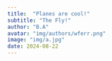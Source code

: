 ```yaml
---
title:  "Planes are cool!"
subtitle: "The Fly!"
author: "B.A"
avatar: "img/authors/wferr.png"
image: "img/a.jpg"
date: 2024-08-22
---
```


